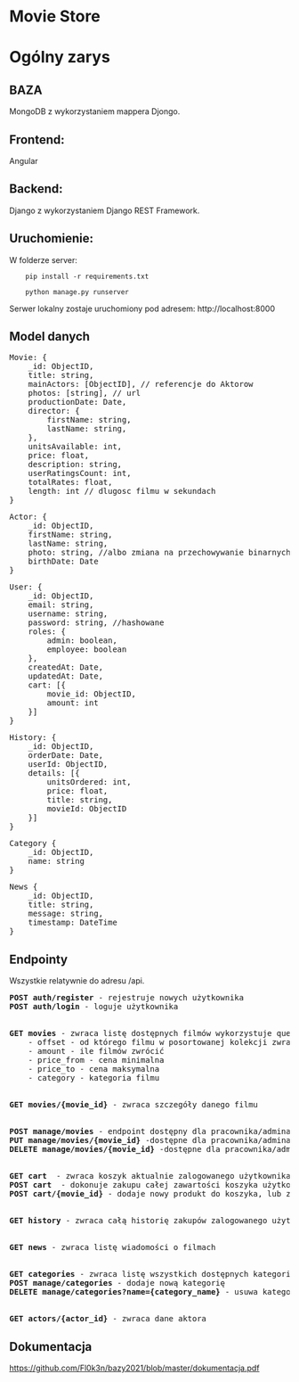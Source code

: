 # Movie Store

# Ogólny zarys

## BAZA
MongoDB z wykorzystaniem mappera Djongo.

## Frontend:
Angular

## Backend:
Django z wykorzystaniem Django REST Framework.

## Uruchomienie:
W folderze server:
```
    pip install -r requirements.txt
```
```
    python manage.py runserver
```
Serwer lokalny zostaje uruchomiony pod adresem: http://localhost:8000

## Model danych

<pre>
Movie: {
    _id: ObjectID,
    title: string,
    mainActors: [ObjectID], // referencje do Aktorow
    photos: [string], // url
    productionDate: Date,
    director: {
        firstName: string,
        lastName: string,
    },
    unitsAvailable: int,
    price: float,
    description: string,
    userRatingsCount: int,
    totalRates: float,
    length: int // dlugosc filmu w sekundach
}
</pre>

<pre>
Actor: {
    _id: ObjectID,
    firstName: string,
    lastName: string,
    photo: string, //albo zmiana na przechowywanie binarnych
    birthDate: Date 
}
</pre>


<pre>
User: {
    _id: ObjectID,
    email: string,
    username: string,
    password: string, //hashowane
    roles: {
        admin: boolean,
        employee: boolean
    },
    createdAt: Date,
    updatedAt: Date,
    cart: [{
        movie_id: ObjectID,
        amount: int
    }]
}
</pre>

<pre>
History: {
    _id: ObjectID,
    orderDate: Date,
    userId: ObjectID,
    details: [{
        unitsOrdered: int,
        price: float,
        title: string,
        movieId: ObjectID
    }]
}
</pre>

<pre>
Category {
    _id: ObjectID,
    name: string
}
</pre>

<pre>
News {
    _id: ObjectID,
    title: string,
    message: string,
    timestamp: DateTime
}
</pre>


## Endpointy

Wszystkie relatywnie do adresu /api.
<pre>
<strong>POST auth/register</strong> - rejestruje nowych użytkownika
<strong>POST auth/login</strong> - loguje użytkownika 


<strong>GET movies</strong> - zwraca listę dostępnych filmów wykorzystuje query parametry:
    - offset - od którego filmu w posortowanej kolekcji zwracać wyniki
    - amount - ile filmów zwrócić
    - price_from - cena minimalna
    - price_to - cena maksymalna
    - category - kategoria filmu


<strong>GET movies/{movie_id}</strong> - zwraca szczegóły danego filmu


<strong>POST manage/movies</strong> - endpoint dostępny dla pracownika/admina POST dodaje nowy film
<strong>PUT manage/movies/{movie_id}</strong> -dostępne dla pracownika/admina modyfikuje dane filmu 
<strong>DELETE manage/movies/{movie_id}</strong> -dostępne dla pracownika/admina usuwa film


<strong>GET cart</strong>  - zwraca koszyk aktualnie zalogowanego użytkownika
<strong>POST cart</strong>  - dokonuje zakupu całej zawartości koszyka użytkownika
<strong>POST cart/{movie_id}</strong> - dodaje nowy produkt do koszyka, lub zwiększa liczbę jego sztuk w koszyku


<strong>GET history</strong> - zwraca całą historię zakupów zalogowanego użytkownika


<strong>GET news</strong> - zwraca listę wiadomości o filmach


<strong>GET categories</strong> - zwraca listę wszystkich dostępnych kategorii filmów
<strong>POST manage/categories</strong> - dodaje nową kategorię
<strong>DELETE manage/categories?name={category_name}</strong> - usuwa kategorię


<strong>GET actors/{actor_id}</strong> - zwraca dane aktora
</pre>

## Dokumentacja
https://github.com/Fl0k3n/bazy2021/blob/master/dokumentacja.pdf
